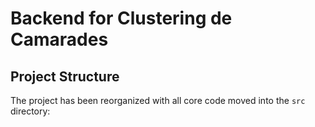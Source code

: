 # Backend for Clustering de Camarades

## Project Structure

The project has been reorganized with all core code moved into the `src` directory:

